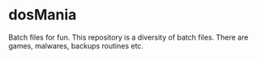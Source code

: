 # dosMania
Batch files for fun.
This repository is a diversity of batch files. There are games, malwares, backups routines etc.
